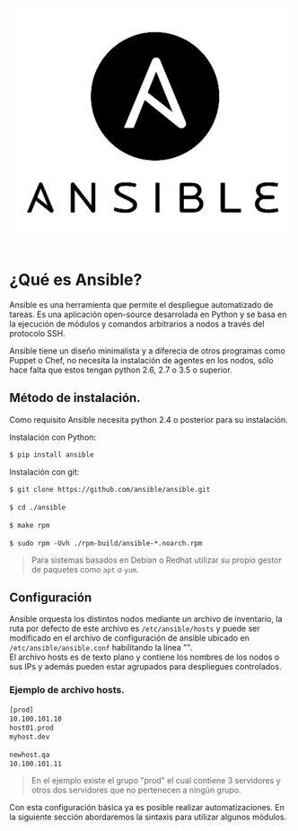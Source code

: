 <p align="center"><img src="https://raw.githubusercontent.com/coneking/trabajo/desarrollo/Ansible/images/ansible-logo.png" width="500" /></p>

<br>

# ¿Qué es Ansible?

Ansible es una herramienta que permite el despliegue automatizado de tareas. Es una aplicación open-source desarrolada en Python y se basa en la ejecución de módulos y comandos arbitrarios a nodos a través del protocolo SSH.<br>

Ansible tiene un diseño minimalista y a diferecia de otros programas como Puppet o Chef, no necesita la instalación de agentes en los nodos, sólo hace falta que estos tengan python 2.6, 2.7 o 3.5 o superior.<br>


## Método de instalación.

Como requisito Ansible necesita python 2.4 o posterior para su instalación.<br>

Instalación con Python:

```python
$ pip install ansible
```


Instalación con git:

```git
$ git clone https://github.com/ansible/ansible.git

$ cd ./ansible

$ make rpm

$ sudo rpm -Uvh ./rpm-build/ansible-*.noarch.rpm
```

>Para sistemas basados en Debian o Redhat utilizar su propio gestor de paquetes como `apt` o `yum`.


## Configuración

Ansible orquesta los distintos nodos mediante un archivo de inventario, la ruta por defecto de este archivo es `/etc/ansible/hosts` y puede ser modificado en el archivo de configuración de ansible ubicado en `/etc/ansible/ansible.conf` habilitando la línea "".<br>
El archivo hosts es de texto plano y contiene los nombres de los nodos o sus IPs y además pueden estar agrupados para despliegues controlados.<br>

### Ejemplo de archivo hosts.

```
[prod]
10.100.101.10
host01.prod
myhost.dev

newhost.qa
10.100.101.11
```
>En el ejemplo existe el grupo "prod" el cual contiene 3 servidores y otros dos servidores que no pertenecen a ningún grupo.


Con esta configuración básica ya es posible realizar automatizaciones. En la siguiente sección abordaremos la sintaxis para utilizar algunos módulos.

